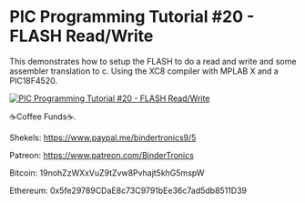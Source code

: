 # **PIC Programming Tutorial #20 - FLASH Read/Write**

This demonstrates how to setup the FLASH to do a read and write and some assembler translation to c. Using the XC8 compiler with MPLAB X and a PIC18F4520.

[![PIC Programming Tutorial #20 - FLASH Read/Write](https://img.youtube.com/vi/0sowC6PfJkY/0.jpg)](https://www.youtube.com/watch?v=0sowC6PfJkY "PIC Programming Tutorial #20 - FLASH Read/Write")

☕Coffee Funds☕.

Shekels: 
https://www.paypal.me/bindertronics9/5

Patreon:
https://www.patreon.com/BinderTronics

Bitcoin: 
19nohZzWXxVuZ9tZvw8Pvhajt5khG5mspW

Ethereum: 
0x5fe29789CDaE8c73C9791bEe36c7ad5db8511D39 



















